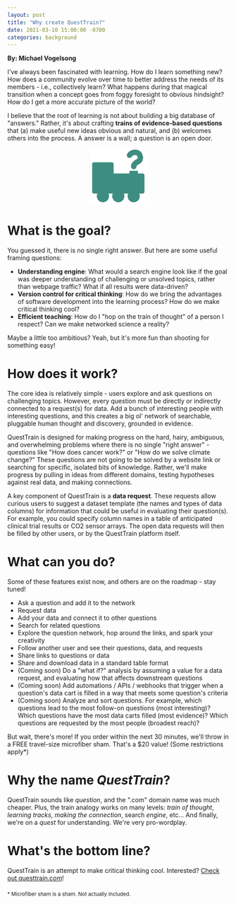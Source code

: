 ```yaml
---
layout: post
title: "Why create QuestTrain?"
date: 2021-03-10 15:00:00 -0700
categories: background
---
```


<head>
    <link rel="shortcut icon" type="image/x-icon" href="/assets/favicon.ico">
    <script async defer data-domain="blog.questtrain.com" src="https://plausible.io/js/plausible.js"></script>
    <script>
        !(function (t, e) {
        var o, n, p, r;
        e.__SV ||
            ((window.posthog = e),
            (e._i = []),
            (e.init = function (i, s, a) {
            function g(t, e) {
                var o = e.split('.');
                2 == o.length && ((t = t[o[0]]), (e = o[1])),
                (t[e] = function () {
                    t.push([e].concat(Array.prototype.slice.call(arguments, 0)));
                });
            }
            ((p = t.createElement('script')).type = 'text/javascript'),
                (p.async = !0),
                (p.src = s.api_host + '/static/array.js'),
                (r = t.getElementsByTagName('script')[0]).parentNode.insertBefore(p, r);
            var u = e;
            for (
                void 0 !== a ? (u = e[a] = []) : (a = 'posthog'),
                u.people = u.people || [],
                u.toString = function (t) {
                    var e = 'posthog';
                    return 'posthog' !== a && (e += '.' + a), t || (e += ' (stub)'), e;
                },
                u.people.toString = function () {
                    return u.toString(1) + '.people (stub)';
                },
                o = 'capture identify alias people.set people.set_once set_config register register_once unregister opt_out_capturing has_opted_out_capturing opt_in_capturing reset isFeatureEnabled onFeatureFlags'.split(
                    ' '
                ),
                n = 0;
                n < o.length;
                n++
            )
                g(u, o[n]);
            e._i.push([i, s, a]);
            }),
            (e.__SV = 1));
        })(document, window.posthog || []);
        if (!window.location.href.includes('localhost:')) {
            posthog.init('Me-DWX5oXqZ5yQQQMvGPk0xjasnVcQrvzO5q3KI-QM0', {
                api_host: 'https://questtrain-analytics.herokuapp.com',
                disable_cookie: true,
            }
        });
    </script>
</head>

**By: Michael Vogelsong**

I've always been fascinated with learning. How do I learn something new? How does a community evolve over time to better address the needs of its members - i.e., collectively learn? What happens during that magical transition when a concept goes from foggy foresight to obvious hindsight? How do I get a more accurate picture of the world?

I believe that the root of learning is not about building a big database of "answers." Rather, it's about crafting **trains of evidence-based questions** that (a) make useful new ideas obvious and natural, and (b) welcomes others into the process. A answer is a wall; a question is an open door.

<div style="text-align:center"><a href="https://www.questtrain.com"><img src="/assets/QuestTrainLogoGreen.png" height="128" /></a></div>

# What is the goal?

You guessed it, there is no single right answer. But here are some useful framing questions:

- **Understanding engine**: What would a search engine look like if the goal was deeper understanding of challenging or unsolved topics, rather than webpage traffic? What if all results were data-driven?
- **Version control for critical thinking**: How do we bring the advantages of software development into the learning process? How do we make critical thinking cool?
- **Efficient teaching**: How do I "hop on the train of thought" of a person I respect? Can we make networked science a reality?

Maybe a little too ambitious? Yeah, but it's more fun than shooting for something easy!

# How does it work?

The core idea is relatively simple - users explore and ask questions on challenging topics. However, every question must be directly or indirectly connected to a request(s) for data. Add a bunch of interesting people with interesting questions, and this creates a big ol' network of searchable, pluggable human thought and discovery, grounded in evidence.

QuestTrain is designed for making progress on the hard, hairy, ambiguous, and overwhelming problems where there is no single "right answer" - questions like "How does cancer work?" or "How do we solve climate change?" These questions are not going to be solved by a website link or searching for specific, isolated bits of knowledge. Rather, we'll make progress by pulling in ideas from different domains, testing hypotheses against real data, and making connections.

A key component of QuestTrain is a **data request**. These requests allow curious users to suggest a dataset template (the names and types of data columns) for information that could be useful in evaluating their question(s). For example, you could specify column names in a table of anticipated clinical trial results or CO2 sensor arrays. The open data requests will then be filled by other users, or by the QuestTrain platform itself.

# What can you do?

Some of these features exist now, and others are on the roadmap - stay tuned!

- Ask a question and add it to the network
- Request data
- Add your data and connect it to other questions
- Search for related questions
- Explore the question network, hop around the links, and spark your creativity
- Follow another user and see their questions, data, and requests
- Share links to questions or data
- Share and download data in a standard table format
- (Coming soon) Do a "what if?" analysis by assuming a value for a data request, and evaluating how that affects downstream questions
- (Coming soon) Add automations / APIs / webhooks that trigger when a question's data cart is filled in a way that meets some question's criteria
- (Coming soon) Analyze and sort questions. For example, which questions lead to the most follow-on questions (most interesting)? Which questions have the most data carts filled (most evidence)? Which questions are requested by the most people (broadest reach)?

But wait, there's more! If you order within the next 30 minutes, we'll throw in a FREE travel-size microfiber sham. That's a $20 value! (Some restrictions apply*)

# Why the name *QuestTrain*?

QuestTrain sounds like *question*, and the ".com" domain name was much cheaper. Plus, the train analogy works on many levels: *train of thought*, *learning tracks*, *making the connection*, search *engine*, etc... And finally, we're on a *quest* for understanding. We're very pro-wordplay.

# What's the bottom line?

QuestTrain is an attempt to make critical thinking cool. Interested? [Check out questtrain.com](https://www.questtrain.com)!

<sub>* Microfiber sham is a sham. Not actually included.</sub> 